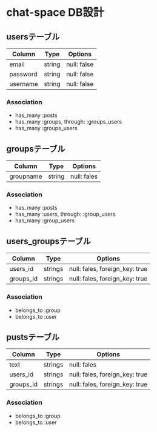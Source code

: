 
# chat-space DB設計
## usersテーブル
|Column|Type|Options|
|------|----|-------|
|email|string|null: false|
|password|string|null: false|
|username|string|null: false|
### Association
- has_many :posts
- has_many :groups, through: :groups_users
- has_many :groups_users

## groupsテーブル
|Column|Type|Options|
|------|----|-------|
|groupname|string|null: fales|
### Association
- has_many :posts
- has_many :users, through: :group_users
- has_many :group_users

## users_groupsテーブル
|Column|Type|Options|
|------|----|-------|
|users_id|strings|null: fales, foreign_key: true|
|groups_id|strings|null: fales, foreign_key: true|
### Association
- belongs_to :group
- belongs_to :user

## pustsテーブル
|Column|Type|Options|
|------|----|-------|
|text|strings|null: fales|
|users_id|strings|null: fales, foreign_key: true|
|groups_id|strings|null: fales, foreign_key: true|
### Association
- belongs_to :group
- belongs_to :user

